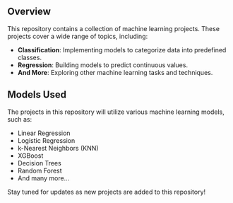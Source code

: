 ## Overview

This repository contains a collection of machine learning projects. These projects cover a wide range of topics, including:

- **Classification**: Implementing models to categorize data into predefined classes.
- **Regression**: Building models to predict continuous values.
- **And More**: Exploring other machine learning tasks and techniques.

## Models Used

The projects in this repository will utilize various machine learning models, such as:

- Linear Regression
- Logistic Regression
- k-Nearest Neighbors (KNN)
- XGBoost
- Decision Trees
- Random Forest
- And many more...

Stay tuned for updates as new projects are added to this repository!

